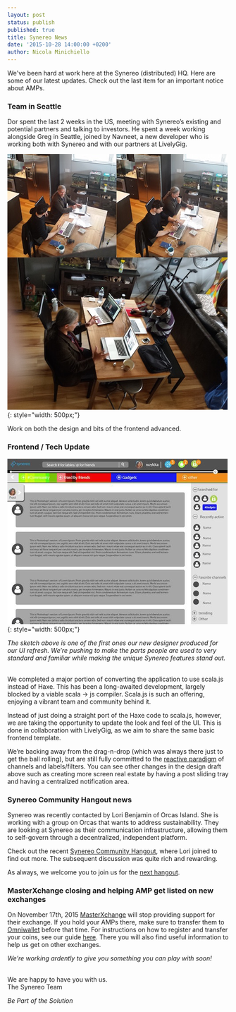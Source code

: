 ```yaml
---
layout: post
status: publish
published: true
title: Synereo News
date: '2015-10-28 14:00:00 +0200'
author: Nicola Minichiello
---
```

We've been hard at work here at the Synereo (distributed) HQ. Here are some of our latest updates. Check out the last item for an important notice about AMPs.

### Team in Seattle

Dor spent the last 2 weeks in the US, meeting with Synereo’s existing and potential partners and talking to investors. He spent a week working alongside Greg in Seattle, joined by Navneet, a new developer who is working both with Synereo and with our partners at LivelyGig.

![image alt text](/img/uploads/seattleteam.jpg){: style="width: 500px;"}

Work on both the design and bits of the frontend advanced.

### Frontend / Tech Update

![image alt text](/img/uploads/guimockup.jpg){: style="width: 500px;"}

*The sketch above is one of the first ones our new designer produced for our UI refresh. We’re pushing to make the parts people are used to very standard and familiar while making the unique Synereo features stand out.*

<BR>
We completed a major portion of converting the application to use scala.js instead of Haxe. This has been a long-awaited development, largely blocked by a viable scala -> js compiler. Scala.js is such an offering, enjoying a vibrant team and community behind it. 

Instead of just doing a straight port of the Haxe code to scala.js, however, we are taking the opportunity to update the look and feel of the UI. This is done in collaboration with LivelyGig, as we aim to share the same basic frontend template.

We’re backing away from the drag-n-drop (which was always there just to get the ball rolling), but are still fully committed to the [reactive paradigm](https://drive.google.com/file/d/0B5I9qM5f_1cfd1VuYWoyWlJBaE0/view?usp=sharing) of channels and labels/filters. You can see other changes in the design draft above such as creating more screen real estate by having a post sliding tray and having a centralized notification area. 

### Synereo Community Hangout news

Synereo was recently contacted by Lori Benjamin of Orcas Island. She is working with a group on Orcas that wants to address sustainability. They are looking at Synereo as their communication infrastructure, allowing them to self-govern through a decentralized, independent platform. 

Check out the recent [Synereo Community Hangout](https://www.youtube.com/watch?v=131BRGMZ-i8), where Lori joined to find out more. The subsequent discussion was quite rich and rewarding. 

As always, we welcome you to join us for the [next hangout](https://plus.google.com/u/0/b/109002904706315055045/events/c7qopskh9ohpdf7j4gfsgpc4750).

### MasterXchange closing and helping AMP get listed on new exchanges

On November 17th, 2015 [MasterXchange](https://masterxchange.com) will stop providing support for their exchange. If you hold your AMPs there, make sure to transfer them to [Omniwallet](https://omniwallet.org/) before that time. For instructions on how to register and transfer your coins, see our guide [here](http://blog.synereo.com/2015/10/27/MasterXchange-closing-and-helping-AMPs/). There you will also find useful information to help us get on other exchanges. 

*We’re working ardently to give you something you can play with soon!*

<BR>
We are happy to have you with us.

<BR>
The Synereo Team

*Be Part of the Solution*




